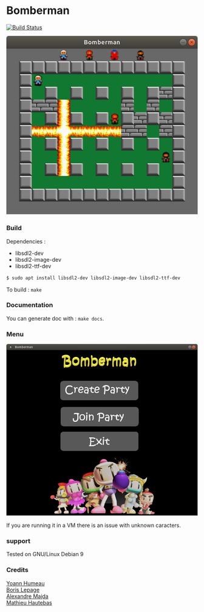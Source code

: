 # Bomberman

[![Build Status](https://travis-ci.com/matteyeux/Bomberman.svg?token=vsNybsdJnqqFaoRpWKLL&branch=develop)](https://travis-ci.com/matteyeux/Bomberman)
<center><img src="https://raw.githubusercontent.com/YoannHumeau/Bomberman/edit_readme/images/demo.png"></center>

### Build
Dependencies : 
- libsdl2-dev
- libsdl2-image-dev
- libsdl2-ttf-dev

```bash
$ sudo apt install libsdl2-dev libsdl2-image-dev libsdl2-ttf-dev
```

To build  : `make`

### Documentation

You can generate doc with : `make docs`.

### Menu

<center><img src="https://raw.githubusercontent.com/YoannHumeau/Bomberman/edit_readme/images/menu_demo.png"></center>

If you are running it in a VM there is an issue with unknown caracters.


### support
Tested on GNU/Linux Debian 9

### Credits 
[Yoann Humeau](https://github.com/YoannHumeau) <br>
[Boris Lepage](https://github.com/BorisLepage) <br>
[Alexandre Majda](https://github.com/alexandremajda) <br>
[Mathieu Hautebas](https://github.com/matteyeux)
